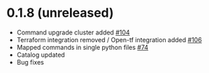 # 0.1.8 (unreleased)

- Command upgrade cluster added [#104](https://github.com/KubeLab-cloud/kubelab-cli/issues/104)
- Terraform integration removed / Open-tf integration added [#106](https://github.com/KubeLab-cloud/kubelab-cli/issues/106)
- Mapped commands in single python files [#74](https://github.com/KubeLab-cloud/kubelab-cli/issues/74)
- Catalog updated
- Bug fixes
